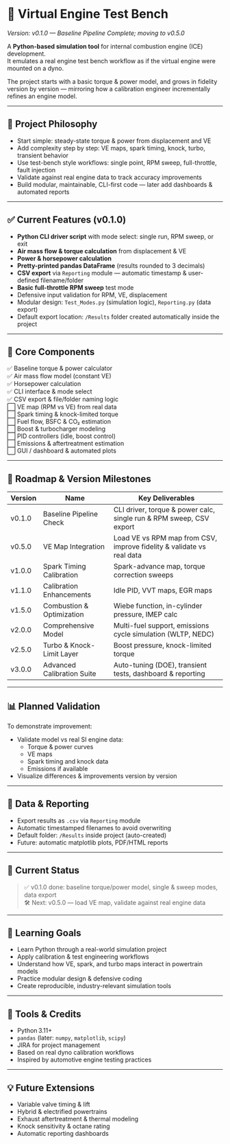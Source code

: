 # 🧪 Virtual Engine Test Bench
*Version: v0.1.0 — Baseline Pipeline Complete; moving to v0.5.0*

A **Python-based simulation tool** for internal combustion engine (ICE) development.  
It emulates a real engine test bench workflow as if the virtual engine were mounted on a dyno.

The project starts with a basic torque & power model, and grows in fidelity version by version — mirroring how a calibration engineer incrementally refines an engine model.

---

## 🎯 Project Philosophy
- Start simple: steady-state torque & power from displacement and VE
- Add complexity step by step: VE maps, spark timing, knock, turbo, transient behavior
- Use test-bench style workflows: single point, RPM sweep, full-throttle, fault injection
- Validate against real engine data to track accuracy improvements
- Build modular, maintainable, CLI-first code — later add dashboards & automated reports

---

## ✅ Current Features (v0.1.0)
- **Python CLI driver script** with mode select: single run, RPM sweep, or exit
- **Air mass flow & torque calculation** from displacement & VE
- **Power & horsepower calculation**
- **Pretty-printed pandas DataFrame** (results rounded to 3 decimals)
- **CSV export** via `Reporting` module — automatic timestamp & user-defined filename/folder
- **Basic full-throttle RPM sweep** test mode
- Defensive input validation for RPM, VE, displacement
- Modular design: `Test_Modes.py` (simulation logic), `Reporting.py` (data export)
- Default export location: `/Results` folder created automatically inside the project

---

## 🧱 Core Components
✅ Baseline torque & power calculator  
✅ Air mass flow model (constant VE)  
✅ Horsepower calculation  
✅ CLI interface & mode select  
✅ CSV export & file/folder naming logic  
⬜ VE map (RPM vs VE) from real data  
⬜ Spark timing & knock-limited torque  
⬜ Fuel flow, BSFC & CO₂ estimation  
⬜ Boost & turbocharger modeling  
⬜ PID controllers (idle, boost control)  
⬜ Emissions & aftertreatment estimation  
⬜ GUI / dashboard & automated plots

---

## 🚦 Roadmap & Version Milestones

| Version | Name                          | Key Deliverables |
|--------|-------------------------------|------------------|
| v0.1.0 | Baseline Pipeline Check       | CLI driver, torque & power calc, single run & RPM sweep, CSV export |
| v0.5.0 | VE Map Integration            | Load VE vs RPM map from CSV, improve fidelity & validate vs real data |
| v1.0.0 | Spark Timing Calibration      | Spark-advance map, torque correction sweeps |
| v1.1.0 | Calibration Enhancements      | Idle PID, VVT maps, EGR maps |
| v1.5.0 | Combustion & Optimization     | Wiebe function, in-cylinder pressure, IMEP calc |
| v2.0.0 | Comprehensive Model           | Multi-fuel support, emissions cycle simulation (WLTP, NEDC) |
| v2.5.0 | Turbo & Knock-Limit Layer     | Boost pressure, knock-limited torque |
| v3.0.0 | Advanced Calibration Suite    | Auto-tuning (DOE), transient tests, dashboard & reporting

---

## 📊 Planned Validation
To demonstrate improvement:
- Validate model vs real SI engine data:
  - Torque & power curves
  - VE maps
  - Spark timing and knock data
  - Emissions if available
- Visualize differences & improvements version by version

---

## 💾 Data & Reporting
- Export results as `.csv` via `Reporting` module
- Automatic timestamped filenames to avoid overwriting
- Default folder: `/Results` inside project (auto-created)
- Future: automatic matplotlib plots, PDF/HTML reports

---

## 📌 Current Status
> ✅ v0.1.0 done: baseline torque/power model, single & sweep modes, data export  
> 🛠 Next: v0.5.0 — load VE map, validate against real engine data

---

## 🧠 Learning Goals
- Learn Python through a real-world simulation project
- Apply calibration & test engineering workflows
- Understand how VE, spark, and turbo maps interact in powertrain models
- Practice modular design & defensive coding
- Create reproducible, industry-relevant simulation tools

---

## 📎 Tools & Credits
- Python 3.11+
- `pandas` (later: `numpy`, `matplotlib`, `scipy`)
- JIRA for project management
- Based on real dyno calibration workflows
- Inspired by automotive engine testing practices

---

## 💡 Future Extensions
- Variable valve timing & lift
- Hybrid & electrified powertrains
- Exhaust aftertreatment & thermal modeling
- Knock sensitivity & octane rating
- Automatic reporting dashboards
